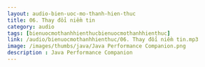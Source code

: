 ```yaml
---
layout: audio-bien-uoc-mo-thanh-hien-thuc
title: 06. Thay đổi niềm tin 
category: audio
tags: [bienuocmothanhhienthucbienuocmothanhhienthuc]
link: /audio/bienuocmothanhhienthuc/06. Thay đổi niềm tin.mp3 
image: /images/thumbs/java/Java Performance Companion.png
description : Java Performance Companion 
---
```












